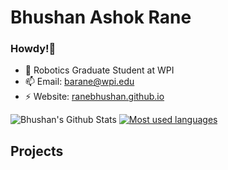 # Bhushan Ashok Rane

### Howdy!👋

- 🤖 Robotics Graduate Student at WPI
- 📫 Email: barane@wpi.edu
- ⚡ Website: [ranebhushan.github.io](https://ranebhushan.github.io/)

![Bhushan's Github Stats](https://github-readme-stats.vercel.app/api?username=ranebhushan&show_icons=true&count_private=true&hide=prs&theme=default_repocard)
[![Most used languages](https://github-readme-stats.vercel.app/api/top-langs/?username=ranebhushan&&layout=compact)](https://github.com/anuraghazra/github-readme-stats)

## Projects

<!--
**ranebhushan/ranebhushan** is a ✨ _special_ ✨ repository because its `README.md` (this file) appears on your GitHub profile.

Here are some ideas to get you started:

- 🔭 I’m currently working on ...
- 🌱 I’m currently learning ...
- 👯 I’m looking to collaborate on ...
- 🤔 I’m looking for help with ...
- 💬 Ask me about ...
- 📫 How to reach me: ...
- 😄 Pronouns: ...
- ⚡ Fun fact: ...
-->
